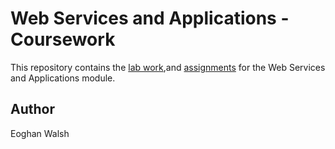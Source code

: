 # Web Services and Applications - Coursework

This repository contains the [lab work](./mywork/),and [assignments](./assignments/) for the Web Services and Applications module.

## Author
Eoghan Walsh